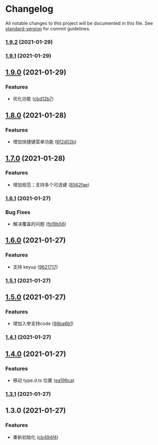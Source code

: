 # Changelog

All notable changes to this project will be documented in this file. See [standard-version](https://github.com/conventional-changelog/standard-version) for commit guidelines.

### [1.9.2](https://github.com/allenlongbaobao/short-cut/compare/v1.9.1...v1.9.2) (2021-01-29)

### [1.9.1](https://github.com/allenlongbaobao/short-cut/compare/v1.9.0...v1.9.1) (2021-01-29)

## [1.9.0](https://github.com/allenlongbaobao/short-cut/compare/v1.8.0...v1.9.0) (2021-01-29)


### Features

* 优化功能 ([cbd12b7](https://github.com/allenlongbaobao/short-cut/commit/cbd12b705cf1ae0aa94dc24cb5d685f386536fc7))

## [1.8.0](https://github.com/allenlongbaobao/short-cut/compare/v1.7.0...v1.8.0) (2021-01-28)


### Features

* 增加快捷键菜单功能 ([6f2d02b](https://github.com/allenlongbaobao/short-cut/commit/6f2d02b37ca466c344e966d7e32fa532ff49687c))

## [1.7.0](https://github.com/allenlongbaobao/short-cut/compare/v1.6.1...v1.7.0) (2021-01-28)


### Features

* 增加规范；支持多个可选键 ([8562fae](https://github.com/allenlongbaobao/short-cut/commit/8562fae603b75d5961e88d9ca16d17b7284633d7))

### [1.6.1](https://github.com/allenlongbaobao/short-cut/compare/v1.6.0...v1.6.1) (2021-01-27)


### Bug Fixes

* 解决覆盖的问题 ([fb19b56](https://github.com/allenlongbaobao/short-cut/commit/fb19b56eb06815f2ea834323dcb51a7561a0565f))

## [1.6.0](https://github.com/allenlongbaobao/short-cut/compare/v1.5.1...v1.6.0) (2021-01-27)


### Features

* 支持 keyup ([9621717](https://github.com/allenlongbaobao/short-cut/commit/9621717630d9d15c4a58248894d5643314eea283))

### [1.5.1](https://github.com/allenlongbaobao/short-cut/compare/v1.5.0...v1.5.1) (2021-01-27)

## [1.5.0](https://github.com/allenlongbaobao/short-cut/compare/v1.4.1...v1.5.0) (2021-01-27)


### Features

* 增加入参支持code ([86ba6b1](https://github.com/allenlongbaobao/short-cut/commit/86ba6b1550a2808627c50cb4c60cf7461f170742))

### [1.4.1](https://github.com/allenlongbaobao/short-cut/compare/v1.4.0...v1.4.1) (2021-01-27)

## [1.4.0](https://github.com/allenlongbaobao/short-cut/compare/v1.3.1...v1.4.0) (2021-01-27)


### Features

* 移动 type.d.ts 位置 ([ea196ca](https://github.com/allenlongbaobao/short-cut/commit/ea196caf5a9abb729c896b5ba480f5ba3ece67b2))

### [1.3.1](https://github.com/allenlongbaobao/short-cut/compare/v1.3.0...v1.3.1) (2021-01-27)

## 1.3.0 (2021-01-27)


### Features

* 重新初始化 ([cb494f4](https://github.com/allenlongbaobao/short-cut/commit/cb494f4a31d73cc9462c645a9ccd6fa3762f8806))
